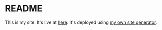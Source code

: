 # README

This is my site.  It's live at [here](http://geekderek.com/).  It's deployed using [my own site generator](https://github.com/derekchiang/node-markdown-site).
